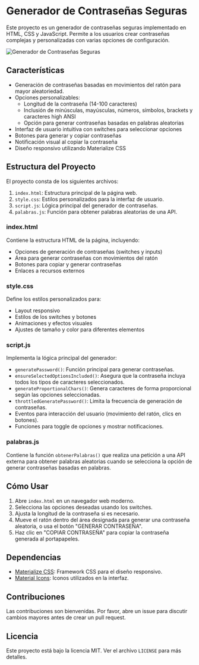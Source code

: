# Generador de Contraseñas Seguras

Este proyecto es un generador de contraseñas seguras implementado en HTML, CSS y JavaScript. Permite a los usuarios crear contraseñas complejas y personalizadas con varias opciones de configuración.

![Generador de Contraseñas Seguras](/Generador-de-Contraseñas-Seguras.png)


## Características

- Generación de contraseñas basadas en movimientos del ratón para mayor aleatoriedad.
- Opciones personalizables:
  - Longitud de la contraseña (14-100 caracteres)
  - Inclusión de minúsculas, mayúsculas, números, símbolos, brackets y caracteres high ANSI
  - Opción para generar contraseñas basadas en palabras aleatorias
- Interfaz de usuario intuitiva con switches para seleccionar opciones
- Botones para generar y copiar contraseñas
- Notificación visual al copiar la contraseña
- Diseño responsivo utilizando Materialize CSS

## Estructura del Proyecto

El proyecto consta de los siguientes archivos:

1. `index.html`: Estructura principal de la página web.
2. `style.css`: Estilos personalizados para la interfaz de usuario.
3. `script.js`: Lógica principal del generador de contraseñas.
4. `palabras.js`: Función para obtener palabras aleatorias de una API.

### index.html

Contiene la estructura HTML de la página, incluyendo:
- Opciones de generación de contraseñas (switches y inputs)
- Área para generar contraseñas con movimientos del ratón
- Botones para copiar y generar contraseñas
- Enlaces a recursos externos

### style.css

Define los estilos personalizados para:
- Layout responsivo
- Estilos de los switches y botones
- Animaciones y efectos visuales
- Ajustes de tamaño y color para diferentes elementos

### script.js

Implementa la lógica principal del generador:

- `generatePassword()`: Función principal para generar contraseñas.
- `ensureSelectedOptionsIncluded()`: Asegura que la contraseña incluya todos los tipos de caracteres seleccionados.
- `generateProportionalChars()`: Genera caracteres de forma proporcional según las opciones seleccionadas.
- `throttledGeneratePassword()`: Limita la frecuencia de generación de contraseñas.
- Eventos para interacción del usuario (movimiento del ratón, clics en botones).
- Funciones para toggle de opciones y mostrar notificaciones.

### palabras.js

Contiene la función `obtenerPalabras()` que realiza una petición a una API externa para obtener palabras aleatorias cuando se selecciona la opción de generar contraseñas basadas en palabras.

## Cómo Usar

1. Abre `index.html` en un navegador web moderno.
2. Selecciona las opciones deseadas usando los switches.
3. Ajusta la longitud de la contraseña si es necesario.
4. Mueve el ratón dentro del área designada para generar una contraseña aleatoria, o usa el botón "GENERAR CONTRASEÑA".
5. Haz clic en "COPIAR CONTRASEÑA" para copiar la contraseña generada al portapapeles.

## Dependencias

- [Materialize CSS](https://materializecss.com/): Framework CSS para el diseño responsivo.
- [Material Icons](https://fonts.google.com/icons): Iconos utilizados en la interfaz.

## Contribuciones

Las contribuciones son bienvenidas. Por favor, abre un issue para discutir cambios mayores antes de crear un pull request.

## Licencia

Este proyecto está bajo la licencia MIT. Ver el archivo `LICENSE` para más detalles.

